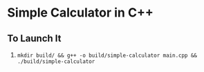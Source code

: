 # Simple Calculator in C++

## To Launch It

1. ```shell
   mkdir build/ && g++ -o build/simple-calculator main.cpp && ./build/simple-calculator
